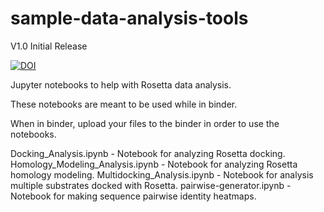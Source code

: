 # sample-data-analysis-tools
V1.0 Initial Release

[![DOI](https://zenodo.org/badge/222490027.svg)](https://zenodo.org/badge/latestdoi/222490027)

Jupyter notebooks to help with Rosetta data analysis.

These notebooks are meant to be used while in binder. 

When in binder, upload your files to the binder in order to use the notebooks.

Docking_Analysis.ipynb - Notebook for analyzing Rosetta docking.
Homology_Modeling_Analysis.ipynb - Notebook for analyzing Rosetta homology modeling.
Multidocking_Analysis.ipynb - Notebook for analysis multiple substrates docked with Rosetta.
pairwise-generator.ipynb - Notebook for making sequence pairwise identity heatmaps.
